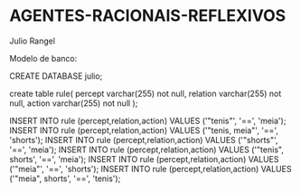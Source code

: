 # AGENTES-RACIONAIS-REFLEXIVOS

Julio Rangel

Modelo de banco:

CREATE DATABASE julio;

create table rule(
    percept varchar(255) not null,
    relation varchar(255) not null,
    action varchar(255) not null
);

INSERT INTO rule (percept,relation,action) VALUES ('"tenis"', '==', 'meia');
INSERT INTO rule (percept,relation,action) VALUES ('"tenis, meia"', '==', 'shorts');
INSERT INTO rule (percept,relation,action) VALUES ('"shorts"', '==', 'meia');
INSERT INTO rule (percept,relation,action) VALUES ('"tenis", shorts', '==', 'meia');
INSERT INTO rule (percept,relation,action) VALUES ('"meia"', '==', 'shorts');
INSERT INTO rule (percept,relation,action) VALUES ('"meia", shorts', '==', 'tenis');
